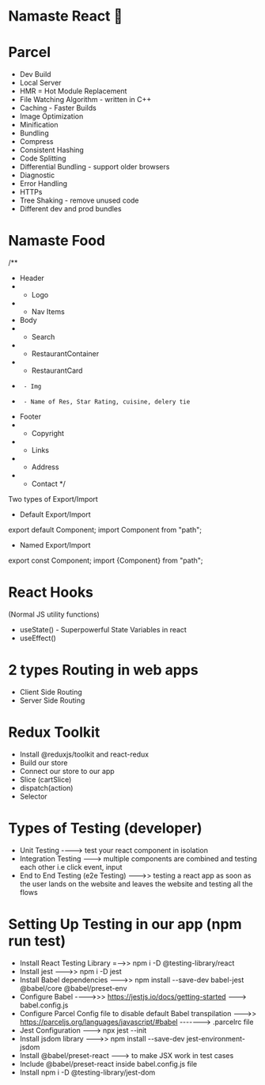 # Namaste React 🚀


# Parcel
- Dev Build
- Local Server
- HMR = Hot Module Replacement
- File Watching Algorithm - written in C++
- Caching - Faster Builds
- Image Optimization
- Minification
- Bundling
- Compress
- Consistent Hashing
- Code Splitting
- Differential Bundling - support older browsers
- Diagnostic
- Error Handling
- HTTPs
- Tree Shaking - remove unused code
- Different dev and prod bundles



# Namaste Food


/**
 * Header
 *  - Logo
 *  - Nav Items
 * Body
 *  - Search
 *  - RestaurantContainer
 *    - RestaurantCard
 *      - Img
 *      - Name of Res, Star Rating, cuisine, delery tie
 * Footer
 *  - Copyright
 *  - Links
 *  - Address
 *  - Contact
 */



 Two types of Export/Import


- Default Export/Import

export default Component;
import Component from "path";


- Named Export/Import

export const Component;
import {Component} from "path";


# React Hooks
 (Normal JS utility functions)
- useState() - Superpowerful State Variables in react
- useEffect()


#  2 types Routing in web apps
 - Client Side Routing
 - Server Side Routing


 # Redux Toolkit
 - Install @reduxjs/toolkit and react-redux
 - Build our store
 - Connect our store to our app
 - Slice (cartSlice)
 - dispatch(action)
 - Selector


# Types of Testing (developer)
- Unit Testing  ----> test your react component in isolation
- Integration Testing  ---> multiple components are combined and testing each other i.e click event, input 
- End to End Testing (e2e Testing)  --->> testing a react app as soon as the user lands on the website and leaves the website and testing all the flows


# Setting Up Testing in our app  (npm run test)
- Install React Testing Library =-->> npm i -D @testing-library/react
- Install jest --->>  npm i -D jest
- Install Babel dependencies --->> npm install --save-dev babel-jest @babel/core @babel/preset-env
- Configure Babel  ---->>> https://jestjs.io/docs/getting-started  ---> babel.config.js
- Configure Parcel Config file to disable default Babel transpilation --->> https://parceljs.org/languages/javascript/#babel  ------->  .parcelrc file
- Jest Configuration ---> npx jest --init
- Install jsdom library  --->> npm install --save-dev jest-environment-jsdom
- Install @babel/preset-react  ---> to make JSX work in test cases
- Include @babel/preset-react inside babel.config.js file
- Install  npm i -D @testing-library/jest-dom 